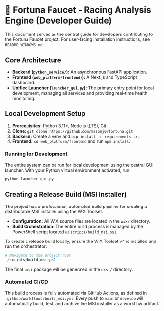 # 🐴 Fortuna Faucet - Racing Analysis Engine (Developer Guide)

This document serves as the central guide for developers contributing to the Fortuna Faucet project. For user-facing installation instructions, see `README_WINDOWS.md`.

## Core Architecture

- **Backend (`python_service/`):** An asynchronous FastAPI application.
- **Frontend (`web_platform/frontend/`):** A Next.js and TypeScript dashboard.
- **Unified Launcher (`launcher_gui.py`):** The primary entry point for local development, managing all services and providing real-time health monitoring.

## Local Development Setup

1.  **Prerequisites:** Python 3.11+, Node.js (LTS), Git.
2.  **Clone:** `git clone https://github.com/masonj0/fortuna.git`
3.  **Backend:** Create a venv and `pip install -r requirements.txt`.
4.  **Frontend:** `cd web_platform/frontend` and run `npm install`.

### Running for Development

The entire system can be run for local development using the central GUI launcher. With your Python virtual environment activated, run:

```bash
python launcher_gui.py
```

## Creating a Release Build (MSI Installer)

The project has a professional, automated build pipeline for creating a distributable MSI installer using the WiX Toolset.

- **Configuration:** All WiX source files are located in the `wix/` directory.
- **Build Orchestration:** The entire build process is managed by the PowerShell script located at `scripts/build_msi.ps1`.

To create a release build locally, ensure the WiX Toolset v4 is installed and run the orchestrator:

```powershell
# Navigate to the project root
./scripts/build_msi.ps1
```

The final `.msi` package will be generated in the `dist/` directory.

### Automated CI/CD

This build process is fully automated via GitHub Actions, as defined in `.github/workflows/build_msi.yml`. Every push to `main` or `develop` will automatically build, test, and archive the MSI installer as a workflow artifact.